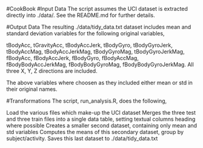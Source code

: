 #CookBook
#Input Data
The script assumes the UCI dataset is extracted directly into ./data/. See the README.md for further details.

#Output Data
The resulting ./data/tidy_data.txt dataset includes mean and standard deviation variables for the following original variables,

tBodyAcc, tGravityAcc, tBodyAccJerk, tBodyGyro, tBodyGyroJerk, tBodyAccMag, tBodyAccJerkMag, tBodyGyroMag, tBodyGyroJerkMag, fBodyAcc, fBodyAccJerk, fBodyGyro, fBodyAccMag, fBodyBodyAccJerkMag, fBodyBodyGyroMag, fBodyBodyGyroJerkMag. All three X, Y, Z directions are included.

The above variables where choosen as they included either mean or std in their original names.

#Transformations
The script, run_analysis.R, does the following,

Load the various files which make-up the UCI dataset
Merges the three test and three train files into a single data table, setting textual columns heading where possible
Creates a smaller second dataset, containing only mean and std variables
Computes the means of this secondary dataset, group by subject/activity.
Saves this last dataset to ./data/tidy_data.txt

